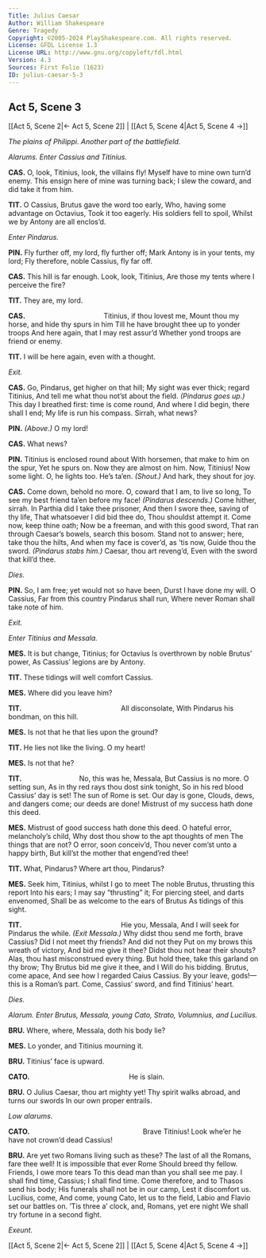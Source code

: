 ```yaml
---
Title: Julius Caesar
Author: William Shakespeare
Genre: Tragedy
Copyright: ©2005-2024 PlayShakespeare.com. All rights reserved.
License: GFDL License 1.3
License URL: http://www.gnu.org/copyleft/fdl.html
Version: 4.3
Sources: First Folio (1623)
ID: julius-caesar-5-3
---
```


## Act 5, Scene 3
[[Act 5, Scene 2|← Act 5, Scene 2]] | [[Act 5, Scene 4|Act 5, Scene 4 →]]

*The plains of Philippi. Another part of the battlefield.*

*Alarums. Enter Cassius and Titinius.*

**CAS.**
O, look, Titinius, look, the villains fly!
Myself have to mine own turn’d enemy.
This ensign here of mine was turning back;
I slew the coward, and did take it from him.

**TIT.**
O Cassius, Brutus gave the word too early,
Who, having some advantage on Octavius,
Took it too eagerly. His soldiers fell to spoil,
Whilst we by Antony are all enclos’d.

*Enter Pindarus.*

**PIN.**
Fly further off, my lord, fly further off;
Mark Antony is in your tents, my lord;
Fly therefore, noble Cassius, fly far off.

**CAS.**
This hill is far enough. Look, look, Titinius,
Are those my tents where I perceive the fire?

**TIT.**
They are, my lord.

**CAS.**
           Titinius, if thou lovest me,
Mount thou my horse, and hide thy spurs in him
Till he have brought thee up to yonder troops
And here again, that I may rest assur’d
Whether yond troops are friend or enemy.

**TIT.**
I will be here again, even with a thought.

*Exit.*

**CAS.**
Go, Pindarus, get higher on that hill;
My sight was ever thick; regard Titinius,
And tell me what thou not’st about the field.
*(Pindarus goes up.)*
This day I breathed first: time is come round,
And where I did begin, there shall I end;
My life is run his compass. Sirrah, what news?

**PIN.**
*(Above.)*
O my lord!

**CAS.**
What news?

**PIN.**
Titinius is enclosed round about
With horsemen, that make to him on the spur,
Yet he spurs on. Now they are almost on him.
Now, Titinius! Now some light. O, he lights too.
He’s ta’en.
*(Shout.)*
And hark, they shout for joy.

**CAS.**
Come down, behold no more.
O, coward that I am, to live so long,
To see my best friend ta’en before my face!
*(Pindarus descends.)*
Come hither, sirrah.
In Parthia did I take thee prisoner,
And then I swore thee, saving of thy life,
That whatsoever I did bid thee do,
Thou shouldst attempt it. Come now, keep thine oath;
Now be a freeman, and with this good sword,
That ran through Caesar’s bowels, search this bosom.
Stand not to answer; here, take thou the hilts,
And when my face is cover’d, as ’tis now,
Guide thou the sword.
*(Pindarus stabs him.)*
Caesar, thou art reveng’d,
Even with the sword that kill’d thee.

*Dies.*

**PIN.**
So, I am free; yet would not so have been,
Durst I have done my will. O Cassius,
Far from this country Pindarus shall run,
Where never Roman shall take note of him.

*Exit.*

*Enter Titinius and Messala.*

**MES.**
It is but change, Titinius; for Octavius
Is overthrown by noble Brutus’ power,
As Cassius’ legions are by Antony.

**TIT.**
These tidings will well comfort Cassius.

**MES.**
Where did you leave him?

**TIT.**
              All disconsolate,
With Pindarus his bondman, on this hill.

**MES.**
Is not that he that lies upon the ground?

**TIT.**
He lies not like the living. O my heart!

**MES.**
Is not that he?

**TIT.**
        No, this was he, Messala,
But Cassius is no more. O setting sun,
As in thy red rays thou dost sink tonight,
So in his red blood Cassius’ day is set!
The sun of Rome is set. Our day is gone,
Clouds, dews, and dangers come; our deeds are done!
Mistrust of my success hath done this deed.

**MES.**
Mistrust of good success hath done this deed.
O hateful error, melancholy’s child,
Why dost thou show to the apt thoughts of men
The things that are not? O error, soon conceiv’d,
Thou never com’st unto a happy birth,
But kill’st the mother that engend’red thee!

**TIT.**
What, Pindarus? Where art thou, Pindarus?

**MES.**
Seek him, Titinius, whilst I go to meet
The noble Brutus, thrusting this report
Into his ears; I may say “thrusting” it;
For piercing steel, and darts envenomed,
Shall be as welcome to the ears of Brutus
As tidings of this sight.

**TIT.**
              Hie you, Messala,
And I will seek for Pindarus the while.
*(Exit Messala.)*
Why didst thou send me forth, brave Cassius?
Did I not meet thy friends? And did not they
Put on my brows this wreath of victory,
And bid me give it thee? Didst thou not hear their shouts?
Alas, thou hast misconstrued every thing.
But hold thee, take this garland on thy brow;
Thy Brutus bid me give it thee, and I
Will do his bidding. Brutus, come apace,
And see how I regarded Caius Cassius.
By your leave, gods!—this is a Roman’s part.
Come, Cassius’ sword, and find Titinius’ heart.

*Dies.*

*Alarum. Enter Brutus, Messala, young Cato, Strato, Volumnius, and Lucilius.*

**BRU.**
Where, where, Messala, doth his body lie?

**MES.**
Lo yonder, and Titinius mourning it.

**BRU.**
Titinius’ face is upward.

**CATO.**
              He is slain.

**BRU.**
O Julius Caesar, thou art mighty yet!
Thy spirit walks abroad, and turns our swords
In our own proper entrails.

*Low alarums.*

**CATO.**
                Brave Titinius!
Look whe’er he have not crown’d dead Cassius!

**BRU.**
Are yet two Romans living such as these?
The last of all the Romans, fare thee well!
It is impossible that ever Rome
Should breed thy fellow. Friends, I owe more tears
To this dead man than you shall see me pay.
I shall find time, Cassius; I shall find time.
Come therefore, and to Thasos send his body;
His funerals shall not be in our camp,
Lest it discomfort us. Lucilius, come,
And come, young Cato, let us to the field,
Labio and Flavio set our battles on.
’Tis three a’ clock, and, Romans, yet ere night
We shall try fortune in a second fight.

*Exeunt.*

[[Act 5, Scene 2|← Act 5, Scene 2]] | [[Act 5, Scene 4|Act 5, Scene 4 →]]